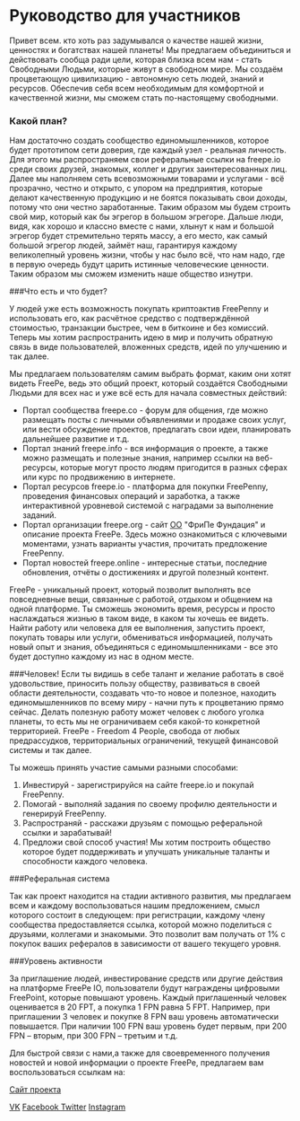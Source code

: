 # Руководство для участников

Привет всем. кто хоть раз задумывался о качестве нашей жизни, ценностях и богатствах нашей планеты!
Мы предлагаем объединиться и действовать сообща ради цели, которая близка всем нам - стать Свободными Людьми, которые живут в свободном мире. Мы создаём процветающую цивилизацию - автономную сеть людей, знаний и ресурсов. Обеспечив себя всем необходимым для комфортной и качественной жизни, мы сможем стать по-настоящему свободными.

### Какой план?
Нам достаточно создать сообщество единомышленников, которое будет прототипом сети доверия, где каждый узел - реальная личность. Для этого мы распространяем свои реферальные ссылки на freepe.io среди своих друзей, знакомых, коллег и других заинтересованных лиц. Далее мы наполняем сеть всевозможными товарами и услугами - всё прозрачно, честно и открыто, с упором на предприятия, которые делают качественную продукцию и не боятся показывать свои доходы, потому что они честно заработанные.
Таким образом мы будем строить свой мир, который как бы эгрегор в большом эгрегоре. Дальше люди, видя, как хорошо и классно вместе с нами, хлынут к нам и большой эгрегор будет стремительно терять массу, а его место, как самый большой эгрегор людей, займёт наш, гарантируя каждому великолепный уровень жизни, чтобы у нас было всё, что нам надо, где в первую очередь будут царить истинные человеческие ценности. Таким образом мы сможем изменить наше общество изнутри.

###Что есть и что будет?

У людей уже есть возможность покупать криптоактив FreePenny и использовать его, как расчётное средство с подтверждённой стоимостью, транзакции быстрее, чем в биткоине и без комиссий.
Теперь мы хотим распространить идею в мир и получить обратную связь в виде пользователей, вложенных средств, идей по улучшению и так далее.

Мы предлагаем пользователям самим выбрать формат, каким они хотят видеть FreePe, ведь это общий проект, который создаётся Свободными Людьми для всех нас и уже всё есть для начала совместных действий:
 
* Портал сообщества freepe.co - форум для общения, где можно размещать посты с личными объявлениями и продаже своих услуг, или вести обсуждение проектов, предлагать свои идеи, планировать дальнейшее развитие и т.д. 
* Портал знаний freepe.info - вся информация о проекте, а также можно размещать и полезные знания, например ссылки на веб-ресурсы, которые могут просто людям пригодится в разных сферах или курс по продвижению в интернете. 
* Портал ресурсов freepe.io - платформа для покупки FreePenny, проведения финансовых операций и заработка, а также интерактивной уровневой системой с наградами за выполнение заданий.
* Портал организации freepe.org - сайт [ОО](https://ru.wikipedia.org/wiki/%D0%9E%D0%B1%D1%89%D0%B5%D1%81%D1%82%D0%B2%D0%B5%D0%BD%D0%BD%D0%B0%D1%8F_%D0%BE%D1%80%D0%B3%D0%B0%D0%BD%D0%B8%D0%B7%D0%B0%D1%86%D0%B8%D1%8F) "ФриПе Фундация" и описание проекта FreePe. Здесь можно ознакомиться с ключевыми моментами, узнать варианты участия, прочитать предложение FreePenny. 
* Портал новостей freepe.online - интересные статьи, последние обновления, отчёты о достижениях и другой полезный контент.

FreePe  - уникальный проект, который позволит выполнять все повседневные вещи, связанные с работой, отдыхом и общением на одной платформе. Ты сможешь экономить время, ресурсы и просто наслаждаться жизнью в таком виде, в каком ты хочешь ее видеть. Найти работу или человека для ее выполнения, запустить проект, покупать товары или услуги, обмениваться информацией, получать новый опыт и знания, объединяться с единомышленниками - все это будет доступно каждому из нас в одном месте.

###Человек!
Если ты видишь в себе талант и желание работать в своё удовольствие, приносить пользу обществу, развиваться в своей области деятельности, создавать что-то новое и полезное, находить единомышленников по всему миру - начни путь к процветанию прямо сейчас. Делать полезную работу может человек с любого уголка планеты, то есть мы не ограничиваем себя какой-то конкретной территорией. FreePe - Freedom 4 People, свобода от любых предрассудков, территориальных ограничений, текущей финансовой системы и так далее.

Ты можешь принять участие самыми разными способами:
1. Инвестируй - зарегистрируйся на сайте freepe.io и покупай FreePenny. 
2. Помогай - выполняй задания по своему профилю деятельности и генерируй FreePenny. 
3. Распространяй - расскажи друзьям с помощью реферальной ссылки и зарабатывай!
4. Предложи свой способ участия! Мы хотим построить общество которое будет поддерживать и улучшать уникальные таланты и способности каждого человека.

###Реферальная система

Так как проект находится на стадии активного развития, мы предлагаем всем и каждому воспользоваться нашим предложением, смысл которого состоит в следующем: при регистрации, каждому члену сообщества предоставляется ссылка, которой можно поделиться с друзьями, коллегами и знакомыми. Это позволит вам получать от 1% с покупок ваших рефералов в зависимости от вашего текущего уровня.

###Уровень активности

За приглашение людей, инвестирование средств или другие действия на платформе FreePe IO, пользователи будут награждены цифровыми FreePoint, которые повышают уровень. Каждый приглашенный человек оценивается в 20 FPT, а покупка 1 FPN равна 5 FPT. Например, при приглашении 3 человек и покупке 8 FPN ваш уровень автоматически повышается. При наличии 100 FPN ваш уровень будет первым, при 200 FPN – вторым, при 300 FPN – третьим и т.д.


Для быстрой связи с нами,а также для своевременного получения новостей и новой информации о проекте FreePe, предлагаем вам воспользоваться ссылкам на:

[Сайт проекта](http://freepe.org) 

[VK](https://vk.com/freepe_org) [Facebook ](https://www.facebook.com/FreePe-project-1705439936387017)
[Twitter](https://twitter.com/_freepe)
[Instagram ](https://instagram.com/thefreepe)
